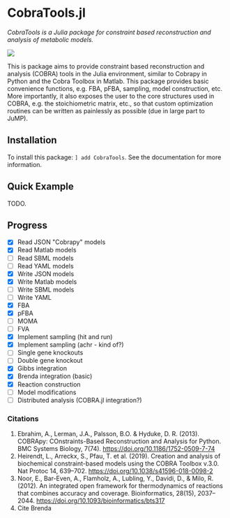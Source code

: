 # CobraTools.jl
*CobraTools is a Julia package for constraint based reconstruction and analysis of metabolic models.*

[![](https://img.shields.io/badge/docs-dev-blue.svg)](https://stelmo.github.io/CobraTools.jl/dev)

This is package aims to provide constraint based reconstruction and analysis (COBRA) tools in the Julia environment, similar to Cobrapy in Python and the Cobra Toolbox in Matlab.
This package provides basic convenience functions, e.g. FBA, pFBA, sampling, model construction, etc.
More importantly, it also exposes the user to the core structures used in COBRA, e.g. the stoichiometric matrix, etc., so that custom optimization routines can be written as painlessly as possible (due in large part to JuMP). 


## Installation

To install this package: `] add CobraTools`. See the documentation for more information.

## Quick Example

TODO.

## Progress

- [x] Read JSON "Cobrapy" models
- [x] Read Matlab models
- [ ] Read SBML models
- [ ] Read YAML models
- [x] Write JSON models
- [x] Write Matlab models
- [ ] Write SBML models
- [ ] Write YAML
- [x] FBA
- [X] pFBA
- [ ] MOMA
- [ ] FVA
- [x] Implement sampling (hit and run)
- [x] Implement sampling (achr - kind of?)
- [ ] Single gene knockouts
- [ ] Double gene knockout
- [x] Gibbs integration
- [x] Brenda integration (basic)
- [x] Reaction construction
- [ ] Model modifications
- [ ] Distributed analysis (COBRA.jl integration?)

### Citations
1) Ebrahim, A., Lerman, J.A., Palsson, B.O. & Hyduke, D. R. (2013). COBRApy: COnstraints-Based Reconstruction and Analysis for Python. BMC Systems Biology, 7(74). https://doi.org/10.1186/1752-0509-7-74
2) Heirendt, L., Arreckx, S., Pfau, T. et al. (2019). Creation and analysis of biochemical constraint-based models using the COBRA Toolbox v.3.0. Nat Protoc 14, 639–702. https://doi.org/10.1038/s41596-018-0098-2
3) Noor, E., Bar-Even, A., Flamholz, A., Lubling, Y., Davidi, D., & Milo, R. (2012). An integrated open framework for thermodynamics of reactions that combines accuracy and coverage. Bioinformatics, 28(15), 2037–2044. https://doi.org/10.1093/bioinformatics/bts317
4) Cite Brenda